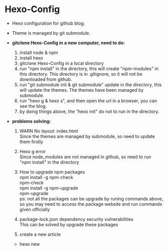 # Hexo-Config
* Hexo configuration for github blog;
* Theme is managed by git submodule.

* **gitclone Hexo-Config in a new computer, need to do:**
  1. install node & npm
  2. install hexo
  3. gitclone Hexo-Config in a local directory
  4. run "npm install" in the directory, this will create "npm-modules" in this directory. This directory is in .gitignore, so it will not be downloaded from github.
  5. run "git submodule init & git submodule" update in the directory, this will update the themes. The themes have been managed by submodule.
  6. run "hexo g & hexo s", and then open the url in a browser, you can see the blog.
  7. by doing things above, the "hexo init" do not to run in the directory.

* **problems solving:**
  1. WARN No layout: index.html  \
    Since the themes are managed by submodule, so need to update them firstly

  2. Hexo g error  \
    Since node_modules are not managed in github, so need to run "npm install" in the directory

  3. How to upgrade npm packages  \
    npm install -g npm-check  \
    npm-check  \
    npm install -g npm-upgrade  \
    npm-upgrade  \
    ps: not all the packages can be upgrade by runing commands above, so you may need to access the package website and run commands given officially

  4. package-lock.json dependency security vulnerabilities  \
    This can be solved by upgrade these packages

  5. create a new article
    * hexo new <title> or:
    * copy and paste md to the directory you create and then add some information below:
    ```
    title: Binary Search
    layout: post
    comment: true
    date: 2018-08-15 21:05:12
    categories: [Programming,Algorithm_and_Data_Structure,Python,First_Bundle_of_Algorithm]
    tags: [Python,Algorithm,Data Structure]
    keywords: binary_search
    description: About algorithm complexity and binary search
    ---
    ps: there should be an space after each semicolon above
    ```
  6. format instruction 
    * for "categories" above, they are directories, so connect the name(multiple words) with "_"
    * for "tags" above, they are descriptions and should be user friendly and readable, so use " " to connect the name with multiple words

  7. images  \
    Images in folders local or online are all accepted. (for local folders, package "**hexo-asset-image**" is used)
